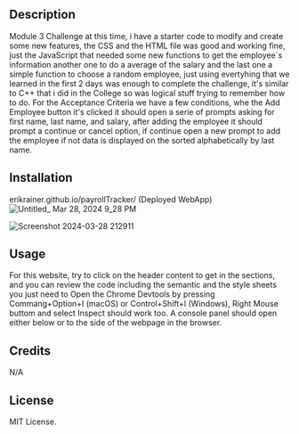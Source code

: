 ## Description

Module 3 Challenge at this time, i have a starter code to modify and create some new features, the CSS and the HTML file was good and working fine, just the JavaScript that needed some new functions to get the employee`s information another one to do a average of the salary and the last one a simple function to choose a random employee, just using evertyhing that we learned in the first 2 days was enough to complete the challenge, it's similar to C++ that i did in the College so was logical stuff trying to remember how to do. For the Acceptance Criteria we have a few conditions, whe the Add Employee button it's clicked it should open a serie of prompts asking for first name, last name, and salary, after adding the employee it should prompt a continue or cancel option, if continue open a new prompt to add the employee if not data is displayed on the sorted alphabetically by last name.

## Installation

erikrainer.github.io/payrollTracker/ (Deployed WebApp)
![Untitled_ Mar 28, 2024 9_28 PM](https://github.com/Erikrainer/payrollTracker/assets/160955635/be84d7a0-29ff-4ed9-92a5-102e39bfc452)

![Screenshot 2024-03-28 212911](https://github.com/Erikrainer/payrollTracker/assets/160955635/2a31abe4-4662-48fa-aaf5-3929170ff6a5)

## Usage

For this website, try to click on the header content to get in the sections, and you can review the code including the semantic and the style sheets you just need to Open the Chrome Devtools by pressing Commang+Option+I (macOS) or Control+Shift+I (Windows), Right Mouse buttom and select Inspect should work too. A console panel should open either below or to the side of the webpage in the browser.


## Credits

N/A

## License

MIT License.
